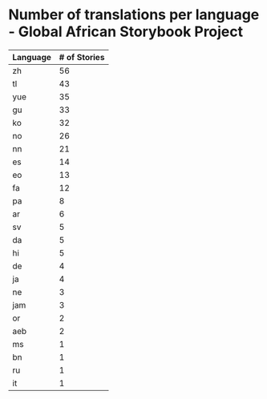 # Number of translations per language - Global African Storybook Project

Language | # of Stories
-------- | ------------
zh | 56
tl | 43
yue | 35
gu | 33
ko | 32
no | 26
nn | 21
es | 14
eo | 13
fa | 12
pa | 8
ar | 6
sv | 5
da | 5
hi | 5
de | 4
ja | 4
ne | 3
jam | 3
or | 2
aeb | 2
ms | 1
bn | 1
ru | 1
it | 1
